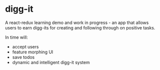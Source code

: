# digg-it

A react-redux learning demo and work in progress - an app that allows users to earn digg-its for creating and following through on positive tasks.

In time will:

* accept users
* feature morphing UI
* save todos
* dynamic and intelligent digg-it system